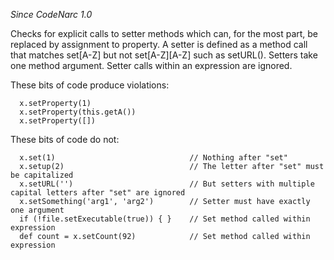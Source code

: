 *Since CodeNarc 1.0*

Checks for explicit calls to setter methods which can, for the most
part, be replaced by assignment to property. A setter is defined as a
method call that matches set\[A-Z\] but not set\[A-Z\]\[A-Z\] such as
setURL(). Setters take one method argument. Setter calls within an
expression are ignored.

These bits of code produce violations:

      x.setProperty(1)
      x.setProperty(this.getA())
      x.setProperty([])

These bits of code do not:

      x.set(1)                              // Nothing after "set"
      x.setup(2)                            // The letter after "set" must be capitalized
      x.setURL('')                          // But setters with multiple capital letters after "set" are ignored
      x.setSomething('arg1', 'arg2')        // Setter must have exactly one argument
      if (!file.setExecutable(true)) { }    // Set method called within expression
      def count = x.setCount(92)            // Set method called within expression
